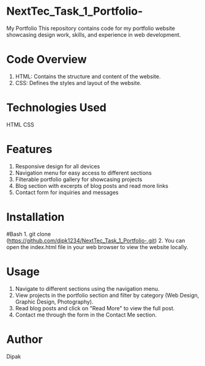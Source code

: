 # NextTec_Task_1_Portfolio-
   My Portfolio
   This repository contains code for my portfolio website showcasing design work, skills, and experience in web development.

# Code Overview 
   1. HTML: Contains the structure and content of the website.
   2. CSS: Defines the styles and layout of the website.
# Technologies Used 
HTML 
CSS

# Features 
 1. Responsive design for all devices
 2. Navigation menu for easy access to different sections
 3. Filterable portfolio gallery for showcasing projects
 4. Blog section with excerpts of blog posts and read more links
 5. Contact form for inquiries and messages

# Installation 
#Bash
    1. git clone (https://github.com/dipk1234/NextTec_Task_1_Portfolio-.git)
    2. You can open the index.html file in your web browser to view the website locally.
# Usage 

   1. Navigate to different sections using the navigation menu.
   2. View projects in the portfolio section and filter by category (Web Design, Graphic Design, Photography).
   3. Read blog posts and click on "Read More" to view the full post.
   4. Contact me through the form in the Contact Me section.

# Author 
Dipak

